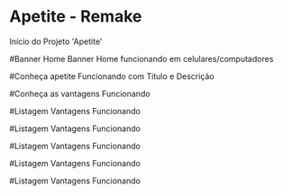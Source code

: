 # Apetite - Remake
Início do Projeto 'Apetite'

#Banner Home
Banner Home funcionando em celulares/computadores

#Conheça apetite
Funcionando com Titulo e Descrição

#Conheça as vantagens
Funcionando

#Listagem Vantagens
Funcionando

#Listagem Vantagens
Funcionando

#Listagem Vantagens
Funcionando

#Listagem Vantagens
Funcionando

#Listagem Vantagens
Funcionando
